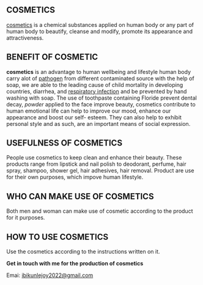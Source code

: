 ## COSMETICS 
<a href="//Wikipedia.org/wiki/cosmetics">cosmetics</a> is a chemical substances applied on human body or any part of human body to beautify, cleanse and modify, promote its appearance and attractiveness.
 ## BENEFIT OF COSMETIC 
<b>cosmetics</b> is an advantage to human  wellbeing and lifestyle human body carry alot of <a href="//Wikipedia.org/wiki/pathogen">pathogen</a> from different contaminated source with the help of soap, we are able to the leading cause of child mortality in developing countries, diarrhea, and <a href="//Wikipedia.org/wiki/respiratory infection">respiratory infection</a> and be prevented by hand washing with soap. The use of toothpaste containing Floride prevent dental decay, <i>powder</i> applied to  the face improve beauty, cosmetics contribute to human emotional life can help to improve our mood, enhance our appearance and boost our self- esteem. They can also help to exhibit personal style and as such, are an important means of social expression.
## USEFULNESS OF COSMETICS 
People use cosmetics to keep clean and enhance their beauty. These products range from lipstick and nail polish to deodorant, perfume, hair spray, shampoo, shower gel, hair adhesives, hair removal. Product are use for their own purposes, which impove human lifestyle.
## WHO CAN MAKE USE OF COSMETICS
Both men and woman can make use of cosmetic according to the product for it purposes.
## HOW TO USE COSMETICS 
Use the cosmetics according to the instructions written on it. 

<b> Get in touch with me for the production of cosmetics</b> 

Emai: ibikunlejoy2022@gmail.com
